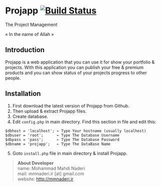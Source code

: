 # Projapp [![Build Status](https://secure.travis-ci.org/mmnaderi/Projapp.png?branch=master)](http://travis-ci.org/mmnaderi/Projapp) #
The Project Management

« In the name of Allah »
## Introduction
Projapp is a web application that you can use it for show your portfolio & projects. With this application you can publish your free & premium products and you can show status of your projects progress to other people.

## Installation
1. First download the latest version of Projapp from Github.
2. Then upload & extract Projapp files.
3. Create database.
4. Edit ```config.php``` in main directory. Find this section in file and edit this:
<pre><code>$dbhost = 'localhost'; ← Type Your hostname (usually localhost)
$dbuser = 'root';      ← Type The Database Username 
$dbpass = 'pass';      ← Type The Database Password
$dbname = 'projapp';   ← Type The DataBase Name
</code></pre>
5. Goto ```install.php``` file in main directory & install Projapp.

> <strong>About Developer</strong><br/>
name: Mohammad Mahdi Naderi<br/>
mail: mmnaderi.ir [at] gmail.com<br/>
website: http://mmnaderi.ir
